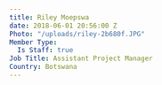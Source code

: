 ```yaml
---
title: Riley Moepswa
date: 2018-06-01 20:56:00 Z
Photo: "/uploads/riley-2b680f.JPG"
Member Type:
  Is Staff: true
Job Title: Assistant Project Manager
Country: Botswana
---
```


